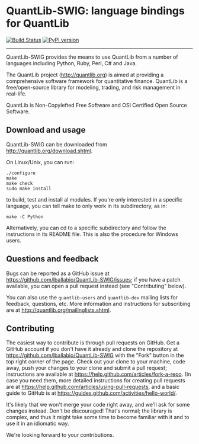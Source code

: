 
QuantLib-SWIG: language bindings for QuantLib
=============================================

[![Build Status](https://travis-ci.com/lballabio/QuantLib-SWIG.svg?branch=master)](https://travis-ci.com/lballabio/QuantLib-SWIG)
[![PyPI version](https://badge.fury.io/py/QuantLib.svg)](https://badge.fury.io/py/QuantLib)

---

QuantLib-SWIG provides the means to use QuantLib from a number of
languages including Python, Ruby, Perl, C# and Java.

The QuantLib project (<http://quantlib.org>) is aimed at providing a
comprehensive software framework for quantitative finance. QuantLib is
a free/open-source library for modeling, trading, and risk management
in real-life.

QuantLib is Non-Copylefted Free Software and OSI Certified Open Source
Software.


Download and usage
------------------

QuantLib-SWIG can be downloaded from <http://quantlib.org/download.shtml>.

On Linux/Unix, you can run:

    ./configure
    make
    make check
    sudo make install

to build, test and install al modules. If you're only interested in a
specific language, you can tell make to only work in its subdirectory,
as in:

    make -C Python

Alternatively, you can cd to a specific subdirectory and follow the
instructions in its README file. This is also the procedure for
Windows users.


Questions and feedback
----------------------

Bugs can be reported as a GitHub issue at
<https://github.com/lballabio/QuantLib-SWIG/issues>; if you have a
patch available, you can open a pull request instead (see
"Contributing" below).

You can also use the `quantlib-users` and `quantlib-dev` mailing lists
for feedback, questions, etc.  More information and instructions for
subscribing are at <http://quantlib.org/mailinglists.shtml>.


Contributing
------------

The easiest way to contribute is through pull requests on GitHub.  Get
a GitHub account if you don't have it already and clone the repository
at <https://github.com/lballabio/QuantLib-SWIG> with the "Fork" button
in the top right corner of the page. Check out your clone to your
machine, code away, push your changes to your clone and submit a pull
request; instructions are available at
<https://help.github.com/articles/fork-a-repo>.  (In case you need
them, more detailed instructions for creating pull requests are at
<https://help.github.com/articles/using-pull-requests>, and a basic
guide to GitHub is at
<https://guides.github.com/activities/hello-world/>.

It's likely that we won't merge your code right away, and we'll ask
for some changes instead. Don't be discouraged! That's normal; the
library is complex, and thus it might take some time to become
familiar with it and to use it in an idiomatic way.

We're looking forward to your contributions.

